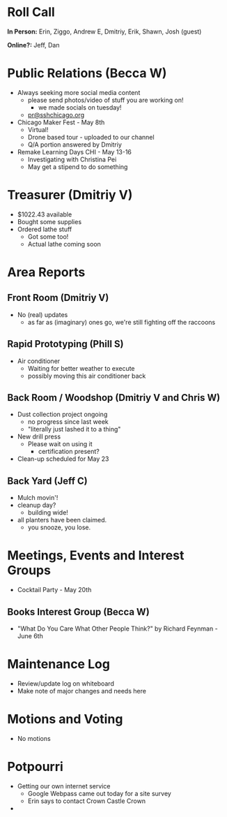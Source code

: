 # Roll Call
**In Person:** Erin, Ziggo, Andrew E, Dmitriy, Erik, Shawn, Josh (guest)

**Online?:** Jeff, Dan

# Public Relations (Becca W)
- Always seeking more social media content
  - please send photos/video of stuff you are working on!
    - we made socials on tuesday!
  - pr@sshchicago.org
- Chicago Maker Fest - May 8th
  - Virtual! 
  - Drone based tour - uploaded to our channel
  - Q/A portion answered by Dmitriy
- Remake Learning Days CHI - May 13-16
  - Investigating with Christina Pei
  - May get a stipend to do something
# Treasurer (Dmitriy V)
- $1022.43 available
- Bought some supplies
- Ordered lathe stuff
  - Got some too!
  - Actual lathe coming soon
# Area Reports
## Front Room (Dmitriy V)
- No (real) updates
  - as far as (imaginary) ones go, we're still fighting off the raccoons
## Rapid Prototyping (Phill S)
- Air conditioner
  - Waiting for better weather to execute
  - possibly moving this air conditioner back
## Back Room / Woodshop (Dmitriy V and Chris W)
- Dust collection project ongoing
  - no progress since last week
  - "literally just lashed it to a thing"
- New drill press
  - Please wait on using it 
    - certification present?
- Clean-up scheduled for May 23
## Back Yard (Jeff C)
- Mulch movin'!
- cleanup day?
  - building wide!
- all planters have been claimed.
  - you snooze, you lose.
# Meetings, Events and Interest Groups
- Cocktail Party - May 20th
## Books Interest Group (Becca W)
- "What Do You Care What Other People Think?" by Richard Feynman - June 6th
# Maintenance Log
- Review/update log on whiteboard
- Make note of major changes and needs here
# Motions and Voting
- No motions
# Potpourri
- Getting our own internet service
  - Google Webpass came out today for a site survey
  - Erin says to contact Crown Castle Crown
- 
